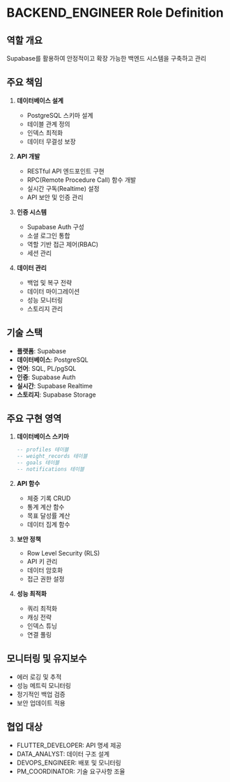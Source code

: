 # BACKEND_ENGINEER Role Definition

## 역할 개요
Supabase를 활용하여 안정적이고 확장 가능한 백엔드 시스템을 구축하고 관리

## 주요 책임
1. **데이터베이스 설계**
   - PostgreSQL 스키마 설계
   - 테이블 관계 정의
   - 인덱스 최적화
   - 데이터 무결성 보장

2. **API 개발**
   - RESTful API 엔드포인트 구현
   - RPC(Remote Procedure Call) 함수 개발
   - 실시간 구독(Realtime) 설정
   - API 보안 및 인증 관리

3. **인증 시스템**
   - Supabase Auth 구성
   - 소셜 로그인 통합
   - 역할 기반 접근 제어(RBAC)
   - 세션 관리

4. **데이터 관리**
   - 백업 및 복구 전략
   - 데이터 마이그레이션
   - 성능 모니터링
   - 스토리지 관리

## 기술 스택
- **플랫폼**: Supabase
- **데이터베이스**: PostgreSQL
- **언어**: SQL, PL/pgSQL
- **인증**: Supabase Auth
- **실시간**: Supabase Realtime
- **스토리지**: Supabase Storage

## 주요 구현 영역
1. **데이터베이스 스키마**
   ```sql
   -- profiles 테이블
   -- weight_records 테이블  
   -- goals 테이블
   -- notifications 테이블
   ```

2. **API 함수**
   - 체중 기록 CRUD
   - 통계 계산 함수
   - 목표 달성률 계산
   - 데이터 집계 함수

3. **보안 정책**
   - Row Level Security (RLS)
   - API 키 관리
   - 데이터 암호화
   - 접근 권한 설정

4. **성능 최적화**
   - 쿼리 최적화
   - 캐싱 전략
   - 인덱스 튜닝
   - 연결 풀링

## 모니터링 및 유지보수
- 에러 로깅 및 추적
- 성능 메트릭 모니터링
- 정기적인 백업 검증
- 보안 업데이트 적용

## 협업 대상
- FLUTTER_DEVELOPER: API 명세 제공
- DATA_ANALYST: 데이터 구조 설계
- DEVOPS_ENGINEER: 배포 및 모니터링
- PM_COORDINATOR: 기술 요구사항 조율